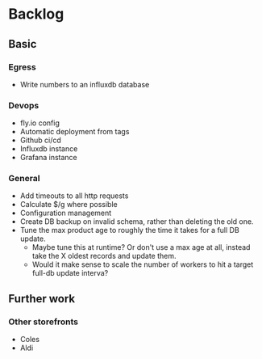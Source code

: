 # Backlog

## Basic

### Egress
* Write numbers to an influxdb database

### Devops
* fly.io config
* Automatic deployment from tags
* Github ci/cd
* Influxdb instance
* Grafana instance

### General
* Add timeouts to all http requests
* Calculate $/g where possible
* Configuration management
* Create DB backup on invalid schema, rather than deleting the old one.
* Tune the max product age to roughly the time it takes for a full DB update.
    * Maybe tune this at runtime? Or don't use a max age at all, instead take the
        X oldest records and update them.
    * Would it make sense to scale the number of workers to hit a target full-db
        update interva?

## Further work

### Other storefronts
* Coles
* Aldi